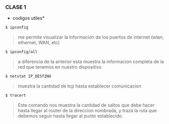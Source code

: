 ### CLASE 1
* codigos utiles*
``` bash
$ ipconfig
```
> me permite visualizar la informacion de los puertos de internet (wlan, ethernet, WAN, etc)
``` bash
$ ipconfig/all
```
> a diferencia de la anterior esta muestra la informacion completa de la red que tenemos en nuestro dispositivo 
``` bash
$ netstat IP_DESTINO 
```
> muestra la cantidad de tcp hasta establecer comunicacion
``` bash
$ tracert
```
> Este comando nos muestra la cantidad de saltos que debe hacer hasta llegar al router de la direccion nombrada, y traza la ruta que debemos seguir hasta llegar al punto establecido.
